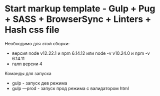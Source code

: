 # Start markup template - Gulp + Pug + SASS + BrowserSync + Linters + Hash css file

Необходимо для этой сборки:
- версия node v12.22.1 и npm 6.14.12 или node -v v10.24.0 и npm -v 6.14.11
- галп версии 4

Команды для запуска
- gulp - запуск дев режима
- gulp —prod - запуск прод режима с валидатором html